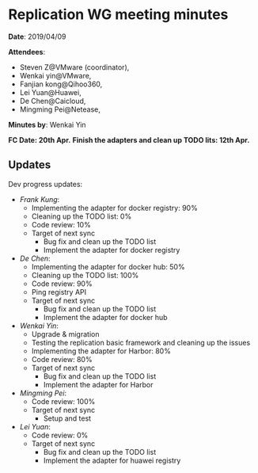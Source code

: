 # Replication WG meeting minutes

**Date**: 2019/04/09

**Attendees**:

* Steven Z@VMware (coordinator),
* Wenkai yin@VMware,
* Fanjian kong@Qihoo360,
* Lei Yuan@Huawei,
* De Chen@Caicloud,
* Mingming Pei@Netease,

**Minutes by**: Wenkai Yin

**FC Date: 20th Apr.**
**Finish the adapters and clean up TODO lits: 12th Apr.**

## Updates

Dev progress updates:

* _Frank Kung_:
  * Implementing the adapter for docker registry: 90%
  * Cleaning up the TODO list: 0%
  * Code review: 10%
  * Target of next sync
    * Bug fix and clean up the TODO list
    * Implement the adapter for docker registry
* _De Chen_:
  * Implementing the adapter for docker hub: 50%
  * Cleaning up the TODO list: 100%
  * Code review: 90%
  * Ping registry API
  * Target of next sync
    * Bug fix and clean up the TODO list
    * Implement the adapter for docker hub
* _Wenkai Yin_:
  * Upgrade & migration
  * Testing the replication basic framework and cleaning up the issues
  * Implementing the adapter for Harbor: 80%
  * Code review: 80%
  * Target of next sync
    * Bug fix and clean up the TODO list
    * Implement the adapter for Harbor
* _Mingming Pei_:
  * Code review: 100%
  * Target of next sync
    * Setup and test
* _Lei Yuan_:
  * Code review: 0%
  * Target of next sync
    * Bug fix and clean up the TODO list
    * Implement the adapter for huawei registry
